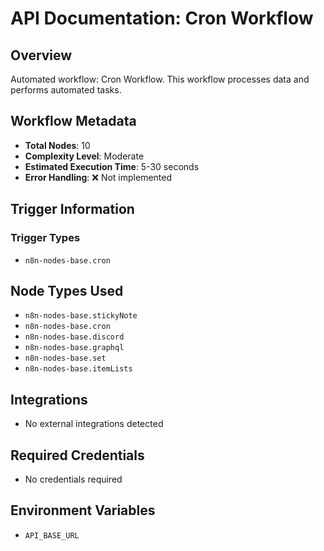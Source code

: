 # API Documentation: Cron Workflow

## Overview
Automated workflow: Cron Workflow. This workflow processes data and performs automated tasks.

## Workflow Metadata
- **Total Nodes**: 10
- **Complexity Level**: Moderate
- **Estimated Execution Time**: 5-30 seconds
- **Error Handling**: ❌ Not implemented

## Trigger Information
### Trigger Types
- `n8n-nodes-base.cron`

## Node Types Used
- `n8n-nodes-base.stickyNote`
- `n8n-nodes-base.cron`
- `n8n-nodes-base.discord`
- `n8n-nodes-base.graphql`
- `n8n-nodes-base.set`
- `n8n-nodes-base.itemLists`

## Integrations
- No external integrations detected

## Required Credentials
- No credentials required

## Environment Variables
- `API_BASE_URL`
